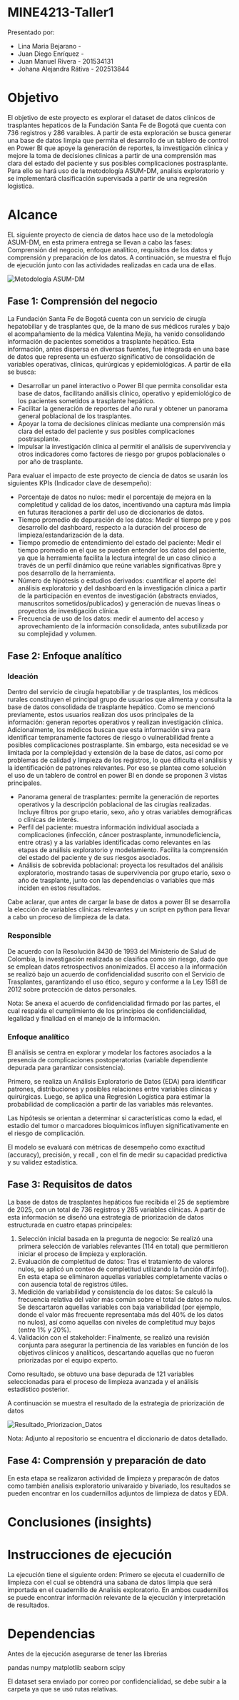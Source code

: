 # MINE4213-Taller1
Presentado por:

- Lina Maria Bejarano - 
- Juan Diego Enríquez - 
- Juan Manuel Rivera  - 201534131
- Johana Alejandra Rátiva - 202513844


# Objetivo

El objetivo de este proyecto es explorar el dataset de datos clinicos de trasplantes hepaticos de la Fundación Santa Fe de Bogotá que cuenta con 736 registros y 286 varaibles. A partir de esta exploración se busca generar una base de datos limpia que permita el desarrollo de un tablero de control en Power BI que apoye la generación de reportes, la investigación clinica y mejore la toma de decisiones clinicas a partir de una comprensión mas clara del estado del paciente y sus posibles complicaciones postrasplante. Para ello se hará uso de la metodología ASUM-DM, analisis exploratorio y se implementará clasificación supervisada a partir de  una regresión logistica.   


# Alcance

EL siguiente proyecto de ciencia de datos hace uso de la metodología ASUM-DM, en esta primera entrega se llevan a cabo las fases: Comprensión del negocio, enfoque analítico, requisitos de los datos y comprensión y preparación de los datos. A continuación, se muestra el flujo de ejecución junto con las actividades realizadas en cada una de ellas.

![ Metodología ASUM-DM ](./metodologia.png)

## Fase 1: Comprensión del negocio

La Fundación Santa Fe de Bogotá cuenta con un servicio de cirugía hepatobiliar y de trasplantes que, de la mano de sus médicos rurales y bajo el acompañamiento de la médica Valentina Mejía, ha venido consolidando información de pacientes sometidos a trasplante hepático. Esta información, antes dispersa en diversas fuentes, fue integrada en una base de datos que representa un esfuerzo significativo de consolidación de variables operativas, clínicas, quirúrgicas y epidemiológicas. A partir de ella se busca:

* Desarrollar un panel interactivo o Power BI que permita consolidar esta base de datos, facilitando análisis clínico, operativo y epidemiológico de los pacientes sometidos a trasplante hepático. <br/>
* Facilitar la generación de reportes del año rural y obtener un panorama general poblacional de los trasplantes. <br/>
* Apoyar la toma de decisiones clínicas mediante una comprensión más clara del estado del paciente y sus posibles complicaciones postrasplante. <br/>
* Impulsar la investigación clínica al permitir el análisis de supervivencia y otros indicadores como factores de riesgo por grupos poblacionales o por año de trasplante.

Para evaluar el impacto de este proyecto de ciencia de datos se usarán los siguientes KPIs (Indicador clave de desempeño): <br/>
* Porcentaje de datos no nulos: medir el porcentaje de mejora en la completitud y calidad de los datos, incentivando una captura más limpia en futuras iteraciones a partir del uso de diccionarios de datos.<br/>  
* Tiempo promedio de depuración de los datos: Medir el tiempo pre y pos desarrollo del dashboard, respecto a la duración del proceso de limpieza/estandarización de la data. <br/>
* Tiempo promedio de entendimiento del estado del paciente: Medir el tiempo promedio en el que se pueden entender los datos del paciente, ya que la herramienta facilita la lectura integral de un caso clínico a través de un perfil dinámico que reúne variables significativas 8pre y pos desarrollo de la herramienta. <br/>
* Número de hipótesis o estudios derivados: cuantificar el aporte del análisis exploratorio y del dashboard en la investigación clínica a partir de la participación en eventos de investigación (abstracts enviados, manuscritos sometidos/publicados) y generación de nuevas líneas o proyectos de investigación clínica. <br/>
* Frecuencia de uso de los datos: medir el aumento del acceso y aprovechamiento de la información consolidada, antes subutilizada por su complejidad y volumen.

## Fase 2: Enfoque analítico

### Ideación 

Dentro del servicio de cirugía hepatobiliar y de trasplantes, los médicos rurales constituyen el principal grupo de usuarios que alimenta y consulta la base de datos consolidada de trasplante hepático. Como se mencionó previamente, estos usuarios realizan dos usos principales de la información: generan reportes operativos y realizan investigación clínica. 
Adicionalmente, los médicos buscan que esta información sirva para identificar tempranamente factores de riesgo o vulnerabilidad frente a posibles complicaciones postrasplante. Sin embargo, esta necesidad se ve limitada por la complejidad y extensión de la base de datos, así como por problemas de calidad y limpieza de los registros, lo que dificulta el análisis y la identificación de patrones relevantes. Por eso se plantea como solución el uso de un tablero de control en power BI en donde se proponen 3 vistas principales.

* Panorama general de trasplantes: permite la generación de reportes operativos y la descripción poblacional de las cirugías realizadas. Incluye filtros por grupo etario, sexo, año y otras variables demográficas o clínicas de interés. <br/>
* Perfil del paciente: muestra información individual asociada a complicaciones (infección, cáncer postrasplante, inmunodeficiencia, entre otras) y a las variables identificadas como relevantes en las etapas de análisis exploratorio y modelamiento. Facilita la comprensión del estado del paciente y de sus riesgos asociados. <br/>
* Análisis de sobrevida poblacional: proyecta los resultados del análisis exploratorio, mostrando tasas de supervivencia por grupo etario, sexo o año de trasplante, junto con las dependencias o variables que más inciden en estos resultados.

Cabe aclarar, que antes de cargar la base de datos a power BI se desarrolla la elección de variables clínicas relevantes y un script en python para llevar a cabo un proceso de limpieza de la data. 

### Responsible

De acuerdo con la Resolución 8430 de 1993 del Ministerio de Salud de Colombia, la investigación realizada se clasifica como sin riesgo, dado que se emplean datos retrospectivos anonimizados.
El acceso a la información se realizó bajo un acuerdo de confidencialidad suscrito con el Servicio de Trasplantes, garantizando el uso ético, seguro y conforme a la Ley 1581 de 2012 sobre protección de datos personales.

Nota: Se anexa el acuerdo de confidencialidad firmado por las partes, el cual respalda el cumplimiento de los principios de confidencialidad, legalidad y finalidad en el manejo de la información.

### Enfoque analítico

El análisis se centra en explorar y modelar los factores asociados a la presencia de complicaciones postoperatorias (variable dependiente depurada para garantizar consistencia).

Primero, se realiza un Análisis Exploratorio de Datos (EDA) para identificar patrones, distribuciones y posibles relaciones entre variables clínicas y quirúrgicas. Luego, se aplica una Regresión Logística para estimar la probabilidad de complicación a partir de las variables más relevantes.

Las hipótesis se orientan a determinar si características como la edad, el estadio del tumor o marcadores bioquímicos influyen significativamente en el riesgo de complicación.

El modelo se evaluará con métricas de desempeño como exactitud (accuracy), precisión, y recall , con el fin de medir su capacidad predictiva y su validez estadística.

## Fase 3: Requisitos de datos

La base de datos de trasplantes hepáticos fue recibida el 25 de septiembre de 2025, con un total de 736 registros y 285 variables clínicas. A partir de esta información se diseñó una estrategia de priorización de datos estructurada en cuatro etapas principales:

1. Selección inicial basada en la pregunta de negocio: Se realizó una primera selección de variables relevantes (114 en total) que permitieron iniciar el proceso de limpieza y exploración. <br/>
2. Evaluación de completitud de datos: Tras el tratamiento de valores nulos, se aplicó un conteo de completitud utilizando la función df.info(). En esta etapa se eliminaron aquellas variables completamente vacías o con ausencia total de registros útiles. <br/>
3. Medición de variabilidad y consistencia de los datos: Se calculó la frecuencia relativa del valor más común sobre el total de datos no nulos. Se descartaron aquellas variables con baja variabilidad (por ejemplo, donde el valor más frecuente representaba más del 40% de los datos no nulos), así como aquellas con niveles de completitud muy bajos (entre 1% y 20%). <br/>
4. Validación con el stakeholder: Finalmente, se realizó una revisión conjunta para asegurar la pertinencia de las variables en función de los objetivos clínicos y analíticos, descartando aquellas que no fueron priorizadas por el equipo experto.

Como resultado, se obtuvo una base depurada de 121 variables seleccionadas para el proceso de limpieza avanzada y el análisis estadístico posterior.

A continuación se muestra el resultado de la estrategia de priorización de datos

![ Resultado_Priorizacion_Datos ](./Variables_Priorizadas.jpg)

Nota: Adjunto al repositorio se encuentra el diccionario de datos detallado.

## Fase 4: Comprensión y preparación de dato

En esta etapa se realizaron actividad de limpieza y preparacón de datos como también analisis exploratorio univaraido y bivariado, los resultados se pueden encontrar en los cuadernillos adjuntos de limpieza de datos y EDA. 

# Conclusiones (insights)

# Instrucciones de ejecución

La ejecución tiene el siguiente orden: Primero se ejecuta el cuadernillo de limpieza con el cual se obtendrá una sabana de datos limpia que será importada en el cuadernillo de Analisis exploratorio. En ambos cuadernillos se puede encontrar información relevante de la ejecución y interpretación de resultados. 

# Dependencias

Antes de la ejecución asegurarse de tener las librerias

pandas numpy matplotlib seaborn scipy

El dataset sera enviado por correo por confidencialidad, se debe subir a la carpeta ya que se usó rutas relativas.
